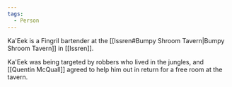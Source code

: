 ```yaml
---
tags:
  - Person
---
```


Ka'Eek is a Fingril bartender at the [[Issren#Bumpy Shroom Tavern|Bumpy Shroom Tavern]] in [[Issren]].

Ka'Eek was being targeted by robbers who lived in the jungles, and [[Quentin McQuall]] agreed to help him out in return for a free room at the tavern.